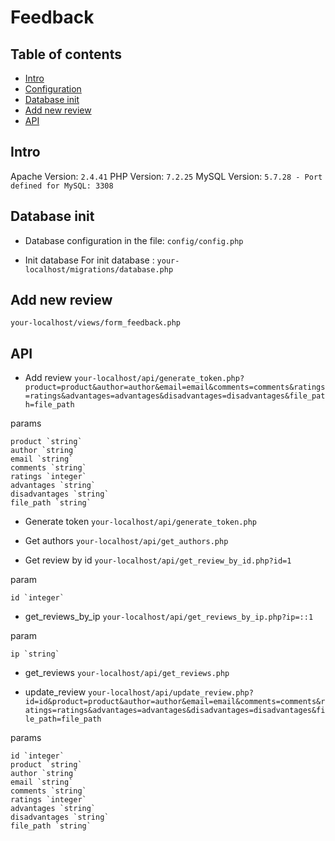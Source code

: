 # Feedback

## Table of contents
* [Intro](#intro)
* [Configuration](#configuration-info)
* [Database init](#database-init)
* [Add new review](#add-new-review)
* [API](#api)


## Intro

Apache Version: `2.4.41`
PHP Version: `7.2.25`
MySQL Version: `5.7.28 - Port defined for MySQL: 3308`

## Database init
* Database configuration in the file: `config/config.php`

* Init database
For init database : `your-localhost/migrations/database.php`

## Add new review

`your-localhost/views/form_feedback.php`

## API

* Add review
`your-localhost/api/generate_token.php?product=product&author=author&email=email&comments=comments&ratings=ratings&advantages=advantages&disadvantages=disadvantages&file_path=file_path`

params
```text
product `string`
author `string`
email `string`
comments `string`
ratings `integer`
advantages `string`
disadvantages `string`
file_path `string`

```

* Generate token
`your-localhost/api/generate_token.php`

* Get authors
`your-localhost/api/get_authors.php`

* Get review by id
`your-localhost/api/get_review_by_id.php?id=1`

param
```text
id `integer`
```

* get_reviews_by_ip
`your-localhost/api/get_reviews_by_ip.php?ip=::1`

param
```text
ip `string`
```

* get_reviews
`your-localhost/api/get_reviews.php`


* update_review
`your-localhost/api/update_review.php?id=id&product=product&author=author&email=email&comments=comments&ratings=ratings&advantages=advantages&disadvantages=disadvantages&file_path=file_path`

params
```text
id `integer`
product `string`
author `string`
email `string`
comments `string`
ratings `integer`
advantages `string`
disadvantages `string`
file_path `string`

```
